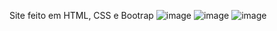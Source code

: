 Site feito em HTML, CSS e Bootrap
![image](https://github.com/lucaswwexs01/template-finans/assets/159754481/ea8817f0-31d0-409f-856b-008aaf74f10b)
![image](https://github.com/lucaswwexs01/template-finans/assets/159754481/1f8556b7-b130-47db-bf89-4c3a01bb9612)
![image](https://github.com/lucaswwexs01/template-finans/assets/159754481/8afdbd83-dee9-45b9-98b3-99c71c895fb0)
